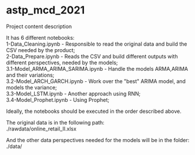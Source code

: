 # astp_mcd_2021
Project content description    

It has 6 different notebooks:  
1-Data_Cleaning.ipynb - Responsible to read the original data and build the CSV needed by the product;  
2-Data_Prepare.ipynb - Reads the CSV and build different outputs with different perspectives, needed by the models;  
3.1-Model_ARMA_ARIMA_SARIMA.ipynb - Handle the models ARMA,ARIMA and their variations;  
3.2-Model_ARCH_GARCH.ipynb - Work over the "best" ARIMA model, and models the variance;  
3.3-Model_LSTM.ipynb - Another approach using RNN;  
3.4-Model_Prophet.ipynb - Using Prophet;    

Ideally, the notebooks should be executed in the order described above.    

The original data is in the following path:  
./rawdata/online_retail_II.xlsx    

And the other data perspectives needed for the models will be in the folder:  
./data/  
